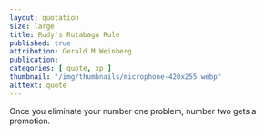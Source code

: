 ```yaml
---
layout: quotation
size: large
title: Rudy's Rutabaga Rule
published: true
attribution: Gerald M Weinberg
publication:
categories: [ quote, xp ]
thumbnail: "/img/thumbnails/microphone-420x255.webp"
alttext: quote
---
```


Once you eliminate your number one problem, number two gets a promotion.